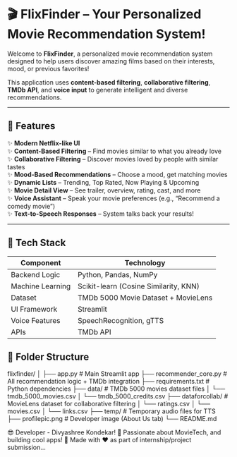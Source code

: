 # 🎬 FlixFinder – Your Personalized Movie Recommendation System!

Welcome to **FlixFinder**, a personalized movie recommendation system designed to help users discover amazing films based on their interests, mood, or previous favorites!

This application uses **content-based filtering**, **collaborative filtering**, **TMDb API**, and **voice input** to generate intelligent and diverse recommendations.

---

## 🚀 Features

✨ **Modern Netflix-like UI**  
✨ **Content-Based Filtering** – Find movies similar to what you already love  
✨ **Collaborative Filtering** – Discover movies loved by people with similar tastes  
✨ **Mood-Based Recommendations** – Choose a mood, get matching movies  
✨ **Dynamic Lists** – Trending, Top Rated, Now Playing & Upcoming  
✨ **Movie Detail View** – See trailer, overview, rating, cast, and more  
✨ **Voice Assistant** – Speak your movie preferences (e.g., “Recommend a comedy movie”)  
✨ **Text-to-Speech Responses** – System talks back your results!  

---

## 🧠 Tech Stack

| Component | Technology |
|----------|------------|
| Backend Logic | Python, Pandas, NumPy |
| Machine Learning | Scikit-learn (Cosine Similarity, KNN) |
| Dataset | TMDb 5000 Movie Dataset + MovieLens |
| UI Framework | Streamlit |
| Voice Features | SpeechRecognition, gTTS |
| APIs | TMDb API |


## 📁 Folder Structure

flixfinder/
│
├── app.py # Main Streamlit app
├── recommender_core.py # All recommendation logic + TMDb integration
├── requirements.txt # Python dependencies
├── data/ # TMDb 5000 movies dataset files
│ └── tmdb_5000_movies.csv
│ └── tmdb_5000_credits.csv
├── dataforcollab/ # MovieLens dataset for collaborative filtering
│ └── ratings.csv
│ └── movies.csv
│ └── links.csv
├── temp/ # Temporary audio files for TTS
├── profilepic.png # Developer image (About Us tab)
└── README.md 

😎 Developer - Divyashree Kondekar!
💛 Passionate about MovieTech, and building cool apps!
🌟 Made with ❤️ as part of internship/project submission...


